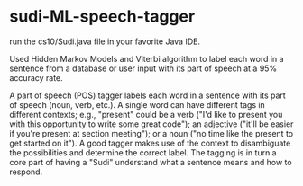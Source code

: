 # sudi-ML-speech-tagger

run the cs10/Sudi.java file in your favorite Java IDE.  

Used Hidden Markov Models and Viterbi algorithm to label each word in a sentence from a database or user input with its part of speech at a 95% accuracy rate.

A part of speech (POS) tagger labels each word in a sentence with its part of speech (noun, verb, etc.). A single word can have different tags in different contexts; e.g., "present" could be a verb ("I'd like to present you with this opportunity to write some great code"); an adjective ("it'll be easier if you're present at section meeting"); or a noun ("no time like the present to get started on it"). A good tagger makes use of the context to disambiguate the possibilities and determine the correct label. The tagging is in turn a core part of having a "Sudi" understand what a sentence means and how to respond.
